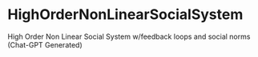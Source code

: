 # HighOrderNonLinearSocialSystem
High Order Non Linear Social System w/feedback loops and social norms (Chat-GPT Generated) 
